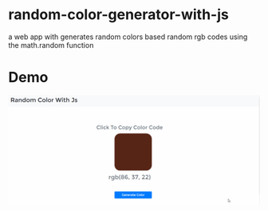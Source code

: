 # random-color-generator-with-js
a web app with generates random colors based random rgb codes using the math.random function

# Demo

![random gen](randomgen.gif)
